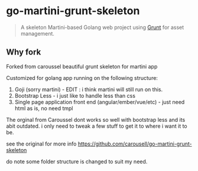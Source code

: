 # go-martini-grunt-skeleton

> A skeleton Martini-based Golang web project using [Grunt](https://gruntjs.com/) for asset management.


## Why fork

Forked from caroussel beautiful grunt skeleton for martini app

Customized for golang app running on the following structure:
1. Goji (sorry martini) - EDIT : i think martini will still run on this.
2. Bootstrap Less - i just like to handle less than css
3. Single page application front end (angular/ember/vue/etc) - just need html as is, no need tmpl

The orginal from Caroussel dont works so well with bootstrap less
and its abit outdated. i only need to tweak a few stuff to get it to where i want it to be.



see the original for more info
https://github.com/carousell/go-martini-grunt-skeleton

do note some folder structure is changed to suit my need.
